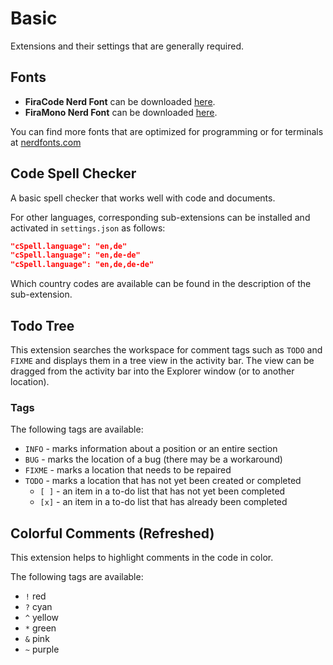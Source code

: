 # Basic

Extensions and their settings that are generally required.

## Fonts

- **FiraCode Nerd Font** can be downloaded [here](https://github.com/ryanoasis/nerd-fonts/releases).
- **FiraMono Nerd Font** can be downloaded [here](https://github.com/ryanoasis/nerd-fonts/releases).

You can find more fonts that are optimized for programming or for terminals at [nerdfonts.com](https://www.nerdfonts.com/)

## Code Spell Checker

A basic spell checker that works well with code and documents.

For other languages, corresponding sub-extensions can be installed and activated in `settings.json` as follows:

```json
"cSpell.language": "en,de"
"cSpell.language": "en,de-de"
"cSpell.language": "en,de,de-de"
```

Which country codes are available can be found in the description of the sub-extension.

## Todo Tree

This extension searches the workspace for comment tags such as `TODO` and `FIXME` and displays them in a tree view in the activity bar. The view can be dragged from the activity bar into the Explorer window (or to another location).

### Tags

The following tags are available:

- `INFO` - marks information about a position or an entire section
- `BUG` - marks the location of a bug (there may be a workaround)
- `FIXME` - marks a location that needs to be repaired
- `TODO` - marks a location that has not yet been created or completed
  - `[ ]` - an item in a to-do list that has not yet been completed
  - `[x]` - an item in a to-do list that has already been completed

## Colorful Comments (Refreshed)

This extension helps to highlight comments in the code in color.

The following tags are available:

- `!` red
- `?` cyan
- `^` yellow
- `*` green
- `&` pink
- `~` purple
